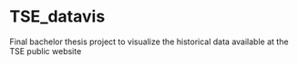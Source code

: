 # TSE_datavis
Final bachelor thesis project to visualize the historical data available at the TSE public website
